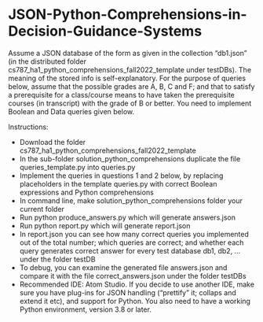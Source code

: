 # JSON-Python-Comprehensions-in-Decision-Guidance-Systems


Assume a JSON database of the form as given in the collection “db1.json” (in the distributed folder cs787_ha1_python_comprehensions_fall2022_template under testDBs). The meaning of the stored info is self-explanatory. For the purpose of queries below, assume that the possible grades are A, B, C and F; and that to satisfy a prerequisite for a class/course means to have taken the prerequisite courses (in transcript) with the grade of B or better. You need to implement Boolean and Data queries given below. 

Instructions: 

- Download the folder cs787_ha1_python_comprehensions_fall2022_template 
- In the sub-folder solution_python_comprehensions duplicate the file queries_template.py into queries.py 
- Implement the queries in questions 1 and 2 below, by replacing placeholders in the template queries.py with correct Boolean expressions and Python comprehensions 
- In command line, make solution_python_comprehensions folder your current folder 
- Run python produce_answers.py which will generate answers.json 
- Run python report.py which will generate report.json 
- In report.json you can see how many correct queries you implemented out of the total number; which queries are correct; and whether each query generates correct answer for every test database db1, db2, … under the folder testDB 
- To debug, you can examine the generated file answers.json and compare it with the file correct_answers.json under the folder testDBs 
- Recommended IDE: Atom Studio. If you decide to use another IDE, make sure you have plug-ins for JSON handling (“prettify” it; collaps and extend it etc), and support for Python. You also need to have a working Python environment, version 3.8 or later.
